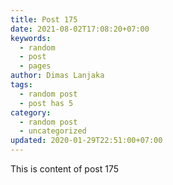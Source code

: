 ```yaml
---
title: Post 175
date: 2021-08-02T17:08:20+07:00
keywords:
  - random
  - post
  - pages
author: Dimas Lanjaka
tags:
  - random post
  - post has 5
category:
  - random post
  - uncategorized
updated: 2020-01-29T22:51:00+07:00
---
```

This is content of post 175